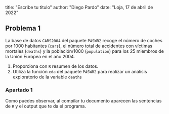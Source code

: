 title: "Escribe tu titulo"
author: "Diego Pardo"
date: "Loja, 17 de abril de 2022"

## Problema 1

La base de datos `CARS2004` del paquete `PASWR2` recoge el número de coches por 1000 habitantes (`cars`), el número total de accidentes con víctimas mortales (`deaths`) y la población/1000 (`population`) para los 25 miembros de la Unión Europea en el año 2004.

1. Proporciona con `R` resumen de los datos. 
2. Utiliza la función `eda` del paquete `PASWR2` para realizar un análisis exploratorio de la variable `deaths`


### Apartado 1


Como puedes observar, al compilar tu documento aparecen las sentencias de `R` y el output que te da el programa.
